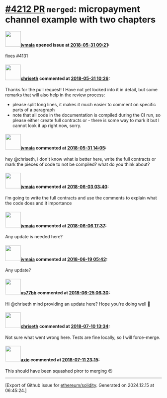 # [\#4212 PR](https://github.com/ethereum/solidity/pull/4212) `merged`: micropayment channel example with two chapters

#### <img src="https://avatars.githubusercontent.com/u/13905466?u=645d02c340615518acd2831a672a689370da0179&v=4" width="50">[jvmaia](https://github.com/jvmaia) opened issue at [2018-05-31 09:21](https://github.com/ethereum/solidity/pull/4212):

fixes #4131

#### <img src="https://avatars.githubusercontent.com/u/9073706?v=4" width="50">[chriseth](https://github.com/chriseth) commented at [2018-05-31 10:26](https://github.com/ethereum/solidity/pull/4212#issuecomment-393487007):

Thanks for the pull request! I Have not yet looked into it in detail, but some remarks that will also help in the review process:

 - please split long lines, it makes it much easier to comment on specific parts of a paragraph
 - note that all code in the documentation is compiled during the CI run, so please either create full contracts or  - there is some way to mark it but I cannot look it up right now, sorry.

#### <img src="https://avatars.githubusercontent.com/u/13905466?u=645d02c340615518acd2831a672a689370da0179&v=4" width="50">[jvmaia](https://github.com/jvmaia) commented at [2018-05-31 14:05](https://github.com/ethereum/solidity/pull/4212#issuecomment-393541537):

hey @chriseth, i don't know what is better here, write the full contracts or mark the pieces of code to not be compiled? what do you think about?

#### <img src="https://avatars.githubusercontent.com/u/13905466?u=645d02c340615518acd2831a672a689370da0179&v=4" width="50">[jvmaia](https://github.com/jvmaia) commented at [2018-06-03 03:40](https://github.com/ethereum/solidity/pull/4212#issuecomment-394132650):

i'm going to write the full contracts and use the comments to explain what the code does and it importance

#### <img src="https://avatars.githubusercontent.com/u/13905466?u=645d02c340615518acd2831a672a689370da0179&v=4" width="50">[jvmaia](https://github.com/jvmaia) commented at [2018-06-06 17:37](https://github.com/ethereum/solidity/pull/4212#issuecomment-395152746):

Any update is needed here?

#### <img src="https://avatars.githubusercontent.com/u/13905466?u=645d02c340615518acd2831a672a689370da0179&v=4" width="50">[jvmaia](https://github.com/jvmaia) commented at [2018-06-19 05:42](https://github.com/ethereum/solidity/pull/4212#issuecomment-398280676):

Any update?

#### <img src="https://avatars.githubusercontent.com/u/23297747?u=87a3c0306ad7420b48bbead655a821faa7738e2c&v=4" width="50">[vs77bb](https://github.com/vs77bb) commented at [2018-06-25 06:30](https://github.com/ethereum/solidity/pull/4212#issuecomment-399845726):

Hi @chriseth mind providing an update here? Hope you're doing well 🙂

#### <img src="https://avatars.githubusercontent.com/u/9073706?v=4" width="50">[chriseth](https://github.com/chriseth) commented at [2018-07-10 13:34](https://github.com/ethereum/solidity/pull/4212#issuecomment-403823831):

Not sure what went wrong here. Tests are fine locally, so I will force-merge.

#### <img src="https://avatars.githubusercontent.com/u/20340?v=4" width="50">[axic](https://github.com/axic) commented at [2018-07-11 23:15](https://github.com/ethereum/solidity/pull/4212#issuecomment-404339469):

This should have been squashed piror to merging 😉


-------------------------------------------------------------------------------



[Export of Github issue for [ethereum/solidity](https://github.com/ethereum/solidity). Generated on 2024.12.15 at 06:45:24.]
